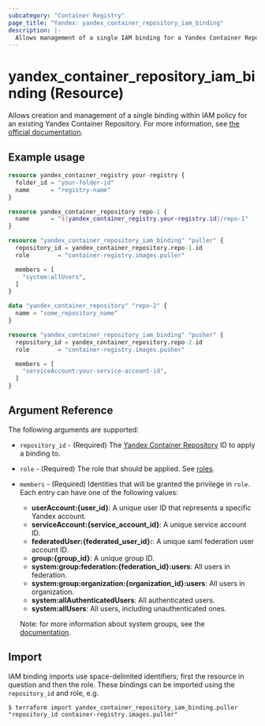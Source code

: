```yaml
---
subcategory: "Container Registry"
page_title: "Yandex: yandex_container_repository_iam_binding"
description: |-
  Allows management of a single IAM binding for a Yandex Container Repository.
---
```


# yandex_container_repository_iam_binding (Resource)

Allows creation and management of a single binding within IAM policy for an existing Yandex Container Repository. For more information, see [the official documentation](https://cloud.yandex.com/docs/container-registry/concepts/repository).

## Example usage

```terraform
resource yandex_container_registry your-registry {
  folder_id = "your-folder-id"
  name      = "registry-name"
}

resource yandex_container_repository repo-1 {
  name      = "${yandex_container_registry.your-registry.id}/repo-1"
}

resource "yandex_container_repository_iam_binding" "puller" {
  repository_id = yandex_container_repository.repo-1.id
  role        = "container-registry.images.puller"

  members = [
    "system:allUsers",
  ]
}

data "yandex_container_repository" "repo-2" {
  name = "some_repository_name"
}

resource "yandex_container_repository_iam_binding" "pusher" {
  repository_id = yandex_container_repository.repo-2.id
  role        = "container-registry.images.pusher"

  members = [
    "serviceAccount:your-service-account-id",
  ]
}
```

## Argument Reference

The following arguments are supported:

* `repository_id` - (Required) The [Yandex Container Repository](https://cloud.yandex.com/docs/container-registry/concepts/repository) ID to apply a binding to.

* `role` - (Required) The role that should be applied. See [roles](https://cloud.yandex.com/docs/container-registry/security/).

* `members` - (Required) Identities that will be granted the privilege in `role`.
  Each entry can have one of the following values:
  * **userAccount:{user_id}**: A unique user ID that represents a specific Yandex account.
  * **serviceAccount:{service_account_id}**: A unique service account ID.
  * **federatedUser:{federated_user_id}:**: A unique saml federation user account ID.
  * **group:{group_id}**: A unique group ID.
  * **system:group:federation:{federation_id}:users**: All users in federation.
  * **system:group:organization:{organization_id}:users**: All users in organization.
  * **system:allAuthenticatedUsers**: All authenticated users. 
  * **system:allUsers**: All users, including unauthenticated ones.

  Note: for more information about system groups, see the [documentation](https://cloud.yandex.com/docs/iam/concepts/access-control/system-group).

## Import

IAM binding imports use space-delimited identifiers; first the resource in question and then the role.
These bindings can be imported using the `repository_id` and role, e.g.

```
$ terraform import yandex_container_repository_iam_binding.puller "repository_id container-registry.images.puller"
```
